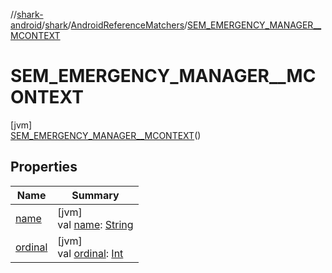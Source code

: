 //[shark-android](../../../../index.md)/[shark](../../index.md)/[AndroidReferenceMatchers](../index.md)/[SEM_EMERGENCY_MANAGER__MCONTEXT](index.md)

# SEM_EMERGENCY_MANAGER__MCONTEXT

[jvm]\
[SEM_EMERGENCY_MANAGER__MCONTEXT](index.md)()

## Properties

| Name | Summary |
|---|---|
| [name](../-i-r-e-q-u-e-s-t_-f-i-n-i-s-h_-c-a-l-l-b-a-c-k/index.md#-372974862%2FProperties%2F980726859) | [jvm]<br>val [name](../-i-r-e-q-u-e-s-t_-f-i-n-i-s-h_-c-a-l-l-b-a-c-k/index.md#-372974862%2FProperties%2F980726859): [String](https://kotlinlang.org/api/latest/jvm/stdlib/kotlin/-string/index.html) |
| [ordinal](../-i-r-e-q-u-e-s-t_-f-i-n-i-s-h_-c-a-l-l-b-a-c-k/index.md#-739389684%2FProperties%2F980726859) | [jvm]<br>val [ordinal](../-i-r-e-q-u-e-s-t_-f-i-n-i-s-h_-c-a-l-l-b-a-c-k/index.md#-739389684%2FProperties%2F980726859): [Int](https://kotlinlang.org/api/latest/jvm/stdlib/kotlin/-int/index.html) |
